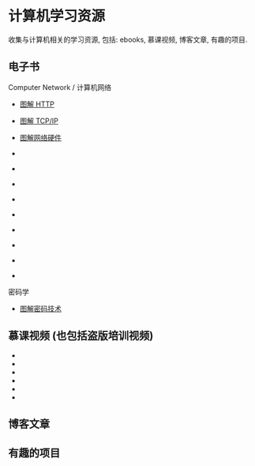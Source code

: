 # 计算机学习资源

收集与计算机相关的学习资源, 包括: ebooks, 慕课视频, 博客文章, 有趣的项目.

## 电子书

Computer Network / 计算机网络
- [图解 HTTP]()
- [图解 TCP/IP]()
- [图解网络硬件]()


- []()
- []()
- []()
- []()
- []()
- []()
- []()
- []()
- []()

密码学
- [图解密码技术]()

## 慕课视频 (也包括盗版培训视频)

- []()
- []()
- []()
- []()
- []()
- []()

## 博客文章
## 有趣的项目
